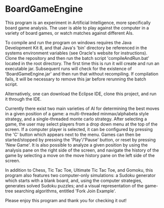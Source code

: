 # BoardGameEngine


This program is an experiment in Artificial Intelligence, more specifically board game analysis.
The user is able to play against the computer in a variety of board games, or watch matches against
different AIs.


To compile and run the program on windows requires the Java Development Kit 8, and that Java's 'bin'
directory be referenced in the systems environment variables (see Oracle's website for instructions).
Clone the repository and then run the batch script 'compileAndRun.bat' located in the root directory.
The first time this is run it will create and run an executable jar. Subsequent runs will check for 
the existence of 'BoardGameEngine.jar' and then run that without recompiling. If compilation fails, it
will be necessary to remove this jar before rerunning the batch script.

Alternatively, one can download the Eclipse IDE, clone this project, and run it through the IDE.


Currently there exist two main varieties of AI for determining the best moves in a given position of a
game: a multi-threaded minmax/alphabeta style strategy, and a single-threaded monte carlo strategy.
After selecting a game, the user may select players from a drop down menu at the top of the screen.
If a computer player is selected, it can be configured by pressing the 'C' button which appears next
to the menu. Games can then be started/stopped by pressing the 'Play'/'Pause' button, or reset by
pressing 'New Game'. It is also possible to analyze a given position by using the analysis pane on
the right side of the screen, and navigate the history of the game by selecting a move on the move
history pane on the left side of the screen.

In addition to Chess, Tic Tac Toe, Ultimate Tic Tac Toe, and Gomoku, this program also features two
computer-only simulations: a Sudoku generator which starts with a blank board, and, using the computer
strategies, generates solved Sudoku puzzles; and a visual representation of the game-tree searching
algorithms, entitled 'Fork Join Example'.


Please enjoy this program and thank you for checking it out!

